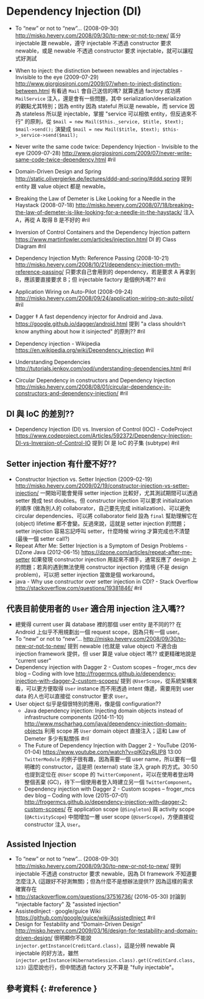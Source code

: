 # Dependency Injection (DI)

  - To “new” or not to “new”… (2008-09-30) http://misko.hevery.com/2008/09/30/to-new-or-not-to-new/ 區分 injectable 跟 newable，遵守 injectable 不透過 constructor 要求 newable，或是 newable 不透過 constructor 要求 injectable，就可以讓程式好測試
  - When to inject: the distinction between newables and injectables - Invisible to the eye (2009-07-29) http://www.giorgiosironi.com/2009/07/when-to-inject-distinction-between.html 有看過 `Mail` 會自己送信的嗎? 就算透過 factory 成功將 `MailService` 注入，還是會有一些問題，其中 serialization/deserialization 的觀點尤其特別；因為 entity 因為 stateful 所以是 newable，而 service 因為 stateless 所以是 injectable，掌握 "service 可以相依 entity，但反過來不行" 的原則，從 `$mail = new Mail($this._service, $title, $text); $mail->send();` 演變成 `$mail = new Mail($title, $text); $this->_service->send($mail);`
  - Never write the same code twice: Dependency Injection - Invisible to the eye (2009-07-28) http://www.giorgiosironi.com/2009/07/never-write-same-code-twice-dependency.html #ril
  - Domain-Driven Design and Spring http://static.olivergierke.de/lectures/ddd-and-spring/#ddd.spring 提到 entity 跟 value object 都是 newable。
  - Breaking the Law of Demeter is Like Looking for a Needle in the Haystack (2008-07-18) http://misko.hevery.com/2008/07/18/breaking-the-law-of-demeter-is-like-looking-for-a-needle-in-the-haystack/ 注入 A，再從 A 取得 B 是不好的 #ril
  - Inversion of Control Containers and the Dependency Injection pattern https://www.martinfowler.com/articles/injection.html DI 的 Class Diagram #ril
  - Dependency Injection Myth: Reference Passing (2008-10-21) http://misko.hevery.com/2008/10/21/dependency-injection-myth-reference-passing/ 只要求自己會用到的 dependency，若是要求 A 再拿到 B，應該要直接要求 B；但 injectable factory 是個例外嗎?? #ril
  - Application Wiring on Auto-Pilot (2008-09-24) http://misko.hevery.com/2008/09/24/application-wiring-on-auto-pilot/ #ril
  - Dagger ‡ A fast dependency injector for Android and Java. https://google.github.io/dagger/android.html 提到 "a class shouldn’t know anything about how it isinjected" 的原則?? #ril

  - Dependency injection - Wikipedia https://en.wikipedia.org/wiki/Dependency_injection #ril
  - Understanding Dependencies http://tutorials.jenkov.com/ood/understanding-dependencies.html #ril

  - Circular Dependency in constructors and Dependency Injection http://misko.hevery.com/2008/08/01/circular-dependency-in-constructors-and-dependency-injection/ #ril

## DI 與 IoC 的差別??

  - Dependency Injection (DI) vs. Inversion of Control (IOC) - CodeProject https://www.codeproject.com/Articles/592372/Dependency-Injection-DI-vs-Inversion-of-Control-IO 提到 DI 是 IoC 的子集 (subtype) #ril

## Setter injection 有什麼不好??

  - Constructor Injection vs. Setter Injection (2009-02-19) http://misko.hevery.com/2009/02/19/constructor-injection-vs-setter-injection/ 一開始可能會覺得 setter injection 比較好，尤其測試期間可以透過 setter 換成 test doubles。但 constructor injection 可以要求 initialization 的順序 (做為別人的 collaborator，自己要先完成 initialization)、可以避免 circular dependencies、可以將 collaborator field 設為 `final` 幫助理解它在 (object) lifetime 都不會變。反過來說，這就是 setter injection 的問題；setter injection 容易忘記呼叫 setter，什麼時候 wiring 才算完成也不清楚 (最後一個 setter call?)
  - Repeat After Me: Setter Injection is a Symptom of Design Problems - DZone Java (2012-06-15) https://dzone.com/articles/repeat-after-me-setter 如果發現 constructor injection 用起來不順手，通常反應了 design 上的問題；若真的遇到無法使用 constructor injection 的情境 (不是 design problem)，可以把 setter injection 當做是個 workaround。
  - java - Why use constructor over setter injection in CDI? - Stack Overflow http://stackoverflow.com/questions/19381846/ #ril

## 代表目前使用者的 `User` 適合用 injection 注入嗎??

  - 總覺得 current user 與 database 裡的那個 user entity 是不同的?? 在 Android 上似乎不用規劃出一個 request scope，因為只有一個 user。
  - To “new” or not to “new”… http://misko.hevery.com/2008/09/30/to-new-or-not-to-new/ 提到 newable (也就是 value object) 不適合由 injection framework 提供，但 user 算是 value object 嗎?? 或更精確地說是 "current user"
  - Dependency injection with Dagger 2 - Custom scopes – froger_mcs dev blog – Coding with love http://frogermcs.github.io/dependency-injection-with-dagger-2-custom-scopes/ 提到 `@UserScope`，從系統架構來看，可以更方便取得 `User` instance 而不用透過 intent 傳遞，需要用到 user data 的人也可以直接從 constructor 要求 `User`。
  - User object 似乎是個很特別的應用，像是個 configuration??
      - Java dependency injection: Injecting domain objects instead of infrastructure components (2014-11-10) http://www.mscharhag.com/java/dependency-injection-domain-objects 利用 scope 將 `User` domain object 直接注入；這和 Law of Demeter 多少有點關係 #ril
      - The Future of Dependency Injection with Dagger 2 - YouTube (2016-01-04) https://www.youtube.com/watch?v=plK0zyRLIP8 13:00 `TwitterModule` 的例子很有趣，因為需要一個 user name，所以要有一個明確的 constructor，這是把 (external) state 注入 graph 的方式。30:50 也提到定位在 `@User` scope 的 `TwitterComponent`，可以在使用者登出時整個丟棄 (GC)，待下一個使用者登入時建立另一個 `TwitterComponent`。
      - Dependency injection with Dagger 2 - Custom scopes – froger_mcs dev blog – Coding with love (2015-07-01) http://frogermcs.github.io/dependency-injection-with-dagger-2-custom-scopes/ 在 application scope (`@Singleton`) 與 activity scope (`@ActivityScope`) 中間增加一層 user scope (`@UserScope`)，方便直接從 constructor 注入 `User`。

## Assisted Injection

  - To “new” or not to “new”… (2008-09-30) http://misko.hevery.com/2008/09/30/to-new-or-not-to-new/ 提到 injectable 不透過 constructor 要求 newable，因為 DI framework 不知道要怎麼注入 (這跟好不好測無關)；但為什麼不是想辦法提供?? 因為這樣的需求確實存在
  - http://stackoverflow.com/questions/37516736/ (2016-05-30) 討論到 "injectable factory" 及 "assisted injection"
  - AssistedInject · google/guice Wiki https://github.com/google/guice/wiki/AssistedInject #ril
  - Design for Testability and “Domain-Driven Design” http://misko.hevery.com/2009/03/16/design-for-testability-and-domain-driven-design/ 很明顯你不能說 `injector.getInstance(CreditCard.class)`，這是分辨 newable 與 injectable 的好方法，雖然 `injector.getInstance(HibernateSession.class).get(CreditCard.class, 123)` 這麼說也行，但中間透過 factory 又不算是 "fully injectable"。

## 參考資料 {: #reference }

